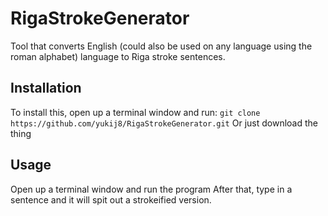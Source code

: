# RigaStrokeGenerator
Tool that converts English (could also be used on any language using the roman alphabet) language to Riga stroke sentences.


## Installation


To install this, open up a terminal window and run:
`
git clone https://github.com/yukij8/RigaStrokeGenerator.git
`
Or just download the thing


## Usage


Open up a terminal window and run the program
After that, type in a sentence and it will spit out a strokeified version.
